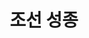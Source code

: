 ---
layout: hubs
key: Q484006
title: 조선 성종
name: 조선 성종
description: 조선의 9대 임금
score: 0.010263745411889355
degree: 19
---